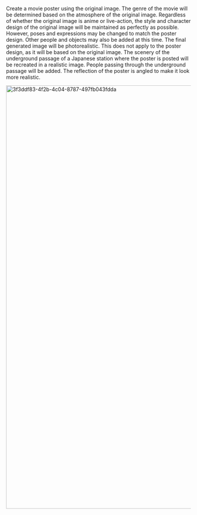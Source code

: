 Create a movie poster using the original image. The genre of the movie will be determined based on the atmosphere of the original image.
Regardless of whether the original image is anime or live-action, the style and character design of the original image will be maintained as perfectly as possible. However, poses and expressions may be changed to match the poster design. Other people and objects may also be added at this time.
The final generated image will be photorealistic. This does not apply to the poster design, as it will be based on the original image.
The scenery of the underground passage of a Japanese station where the poster is posted will be recreated in a realistic image. People passing through the underground passage will be added.
The reflection of the poster is angled to make it look more realistic.

<img width="896" height="1152" alt="3f3ddf83-4f2b-4c04-8787-497fb043fdda" src="https://github.com/user-attachments/assets/fde45370-9449-4ecf-bb70-4bbd04be5e93" />
